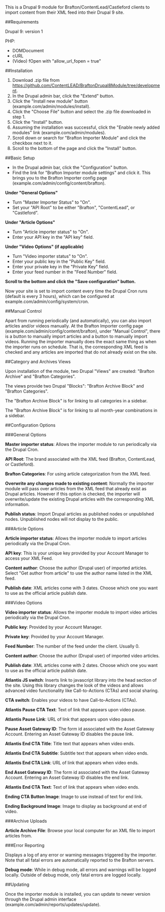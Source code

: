 This is a Drupal 9 module for Brafton/ContentLead/Castleford clients to import content from their XML feed into their Drupal 9 site.

##Requirements

Drupal 9: version 1

PHP:
- DOMDocument
- cURL
- (Video) fOpen with "allow_url_fopen = true"

##Installation

1. Download .zip file from https://github.com/ContentLEAD/BraftonDrupal8Module/tree/development.
2. In the Drupal admin bar, click the "Extend" button.
3. Click the "Install new module" button (example.com/admin/modules/install).
4. Click the "Choose File" button and select the .zip file downloaded in step 1.
5. Click the "Install" button.
6. Assuming the installation was successful, click the "Enable newly added modules" link (example.com/admin/modules).
7. Scroll down or search for "Brafton Importer Module" and click the checkbox next to it.
8. Scroll to the bottom of the page and click the "Install" button.

##Basic Setup

- In the Drupal admin bar, click the "Configuration" button.
- Find the link for "Brafton Importer module settings" and click it. This brings you to the Brafton Importer config page (example.com/admin/config/content/brafton).

**Under "General Options"**

- Turn "Master Importer Status" to "On".
- Set your "API Root" to be either "Brafton", "ContentLead", or "Castleford".

**Under "Article Options"**

- Turn "Article importer status" to "On".
- Enter your  API key in the "API key" field.

**Under "Video Options" (if applicable)**

- Turn "Video importer status" to "On".
- Enter your public key in the "Public Key" field.
- Enter your private key in the "Private Key" field.
- Enter your feed number in the "Feed Number" field.

**Scroll to the bottom and click the "Save configuration" button.**

Now your site is set to import content every time the Drupal Cron runs (default is every 3 hours), which can be configured at example.com/admin/config/system/cron.

##Manual Control

Apart from running periodically (and automatically), you can also import articles and/or videos manually. At the Brafton Importer config page (example.com/admin/config/content/brafton), under "Manual Control", there is a button to manually import articles and a button to manually import videos. Running the importer manually does the exact same thing as when the importer runs on schedule. That is, the corresponding XML feed is checked and any articles are imported that do not already exist on the site.

##Category and Archives Views

Upon installation of the module, two Drupal "Views" are created: "Brafton Archive" and "Brafton Categories".

The views provide two Drupal "Blocks": "Brafton Archive Block" and "Brafton Categories".

The "Brafton Archive Block" is for linking to all categories in a sidebar.

The "Brafton Archive Block" is for linking to all month-year combinations in a sidebar.

##Configuration Options

###General Options

**Master importer status**: Allows the importer module to run periodically via the Drupal Cron.

**API Root**: The brand associated with the XML feed (Brafton, ContentLead, or Castleford).

**Brafton Categories**: For using article categorization from the XML feed.

**Overwrite any changes made to existing content**: Normally the importer module will pass over articles from the XML feed that already exist as Drupal articles. However if this option is checked, the importer will overwrite/update the existing Drupal articles with the corresponding XML information.

**Publish status**: Import Drupal articles as published nodes or unpublished nodes. Unpublished nodes will not display to the public.

###Article Options

**Article importer status**: Allows the importer module to import articles periodically via the Drupal Cron.

**API key**: This is your unique key provided by your Account Manager to access your XML Feed.

**Content author**: Choose the author (Drupal user) of imported articles. Select "Get author from article" to use the author name listed in the XML feed.

**Publish date**: XML articles come with 3 dates. Choose which one you want to use as the official article publish date.

###Video Options

**Video importer status**: Allows the importer module to import video articles periodically via the Drupal Cron.

**Public key**: Provided by your Account Manager.

**Private key**: Provided by your Account Manager.

**Feed Number**: The number of the feed under the client. Usually 0.

**Content author**: Choose the author (Drupal user) of imported video articles.

**Publish date**: XML articles come with 2 dates. Choose which one you want to use as the official article publish date.

**Atlantis JS switch**: Inserts link to javascript library into the head section of the site. Using this library changes the look of the videos and allows advanced video functionality like Call-to-Actions (CTAs) and social sharing.

**CTA switch**: Enables your videos to have Call-to-Actions (CTAs).

**Atlantis Pause CTA Text**: Text of link that appears upon video pause.

**Atlantis Pause Link**: URL of link that appears upon video pause.

**Pause Asset Gateway ID**: The form id associated with the Asset Gateway Account. Entering an Asset Gateway ID disables the pause link.

**Atlantis End CTA Title**: Title text that appears when video ends.

**Atlantis End CTA Subtitle**: Subtitle text that appears when video ends.

**Atlantis End CTA Link**: URL of link that appears when video ends.

**End Asset Gateway ID**: The form id associated with the Asset Gateway Account. Entering an Asset Gateway ID disables the end link.

**Atlantis End CTA Text**: Text of link that appears when video ends.

**Ending CTA Button Image**: Image to use instead of text for end link.

**Ending Background Image**: Image to display as background at end of video.

###Archive Uploads

**Article Archive File**: Browse your local computer for an XML file to import articles from.

###Error Reporting

Displays a log of any error or warning messages triggered by the importer. Note that all fatal errors are automatically reported to the Brafton servers.

**Debug mode**: While in debug mode, all errors and warnings will be logged locally. Outside of debug mode, only fatal errors are logged locally.

##Updating

Once the importer module is installed, you can update to newer version through the Drupal admin interface (example.com/admin/reports/updates/update).
